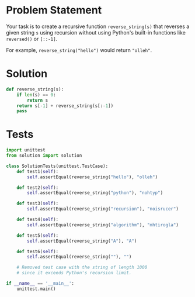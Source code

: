 # Problem Statement
Your task is to create a recursive function `reverse_string(s)` that reverses a given string `s` using recursion without using Python's built-in functions like `reversed()` or `[::-1]`.

For example, `reverse_string("hello")` would return `"olleh"`.

# Solution
```python
def reverse_string(s):
    if len(s) == 0:
        return s
    return s[-1] + reverse_string(s[:-1])
    pass
```

# Tests
```python
import unittest
from solution import solution

class SolutionTests(unittest.TestCase):
    def test1(self):
        self.assertEqual(reverse_string("hello"), "olleh")

    def test2(self):
        self.assertEqual(reverse_string("python"), "nohtyp")

    def test3(self):
        self.assertEqual(reverse_string("recursion"), "noisrucer")

    def test4(self):
        self.assertEqual(reverse_string("algorithm"), "mhtirogla")

    def test5(self):
        self.assertEqual(reverse_string("A"), "A")

    def test6(self):
        self.assertEqual(reverse_string(""), "")

    # Removed test case with the string of length 1000 
    # since it exceeds Python's recursion limit.

if __name__ == '__main__':
    unittest.main()
```